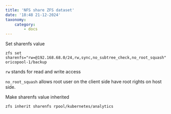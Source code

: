 ```yaml
---
title: 'NFS share ZFS dataset'
date: '18:48 21-12-2024'
taxonomy:
    category:
        - docs
---
```


Set sharenfs value

    zfs set sharenfs="rw=@192.168.68.0/24,rw,sync,no_subtree_check,no_root_squash" oricopool-1/backup
 
```rw``` stands for read and write access

```no_root_squash``` allows root user on the client side have root rights on host side.


   
Make sharenfs value inherited

    zfs inherit sharenfs rpool/kubernetes/analytics